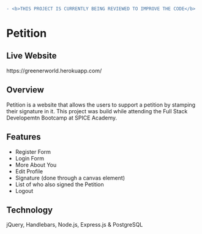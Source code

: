 ```diff
- <b>THIS PROJECT IS CURRENTLY BEING REVIEWED TO IMPROVE THE CODE</b>
```

# Petition

<h2>Live Website</h2>
https://greenerworld.herokuapp.com/

<h2>Overview</h2>
Petition is a website that allows the users to support a petition by stamping their signature in it.
This project was build while attending the Full Stack Developemtn Bootcamp at SPICE Academy.

<h2>Features</h2>
<ul>
     <li>Register Form</li>
     <li>Login Form</li>
     <li>More About You</li>
     <li>Edit Profile</li>
     <li>Signature (done through a canvas element)</li>
     <li>List of who also signed the Petition</li>
     <li>Logout</li>
</ul>



<h2>Technology</h2>
jQuery, Handlebars, Node.js, Express.js & PostgreSQL
